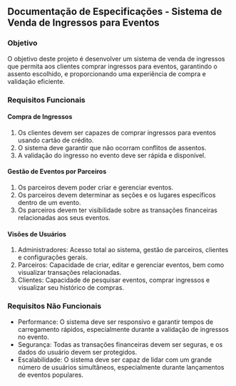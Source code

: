 ## Documentação de Especificações - Sistema de Venda de Ingressos para Eventos

### Objetivo

O objetivo deste projeto é desenvolver um sistema de venda de ingressos que permita aos clientes comprar ingressos para eventos, garantindo o assento escolhido, e proporcionando uma experiência de compra e validação eficiente.

### Requisitos Funcionais

#### Compra de Ingressos

1. Os clientes devem ser capazes de comprar ingressos para eventos usando cartão de crédito.
2. O sistema deve garantir que não ocorram conflitos de assentos.
3. A validação do ingresso no evento deve ser rápida e disponível.

#### Gestão de Eventos por Parceiros

1. Os parceiros devem poder criar e gerenciar eventos.
2. Os parceiros devem determinar as seções e os lugares específicos dentro de um evento.
3. Os parceiros devem ter visibilidade sobre as transações financeiras relacionadas aos seus eventos.

#### Visões de Usuários

1. Administradores: Acesso total ao sistema, gestão de parceiros, clientes e configurações gerais.
2. Parceiros: Capacidade de criar, editar e gerenciar eventos, bem como visualizar transações relacionadas.
3. Clientes: Capacidade de pesquisar eventos, comprar ingressos e visualizar seu histórico de compras.

### Requisitos Não Funcionais

- Performance: O sistema deve ser responsivo e garantir tempos de carregamento rápidos, especialmente durante a validação de ingressos no evento.
- Segurança: Todas as transações financeiras devem ser seguras, e os dados do usuário devem ser protegidos.
- Escalabilidade: O sistema deve ser capaz de lidar com um grande número de usuários simultâneos, especialmente durante lançamentos de eventos populares.
